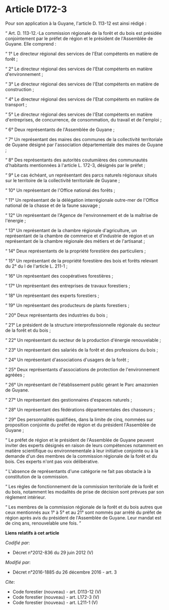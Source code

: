 # Article D172-3

Pour son application à la Guyane, l'article D. 113-12 est ainsi rédigé :

“ Art. D. 113-12.-La commission régionale de la forêt et du bois est présidée conjointement par le préfet de région et le
président de l'Assemblée de Guyane. Elle comprend :

“ 1° Le directeur régional des services de l'Etat compétents en matière de forêt ;

“ 2° Le directeur régional des services de l'Etat compétents en matière d'environnement ;

“ 3° Le directeur régional des services de l'Etat compétents en matière de construction ;

“ 4° Le directeur régional des services de l'Etat compétents en matière de transport ;

“ 5° Le directeur régional des services de l'Etat compétents en matière d'entreprises, de concurrence, de consommation, du
travail et de l'emploi ;

“ 6° Deux représentants de l'Assemblée de Guyane ;

“ 7° Un représentant des maires des communes de la collectivité territoriale de Guyane désigné par l'association
départementale des maires de Guyane ;

“ 8° Des représentants des autorités coutumières des communautés d'habitants mentionnées à l'article L. 172-3, désignés par
le préfet ;

“ 9° Le cas échéant, un représentant des parcs naturels régionaux situés sur le territoire de la collectivité territoriale de
Guyane ;

“ 10° Un représentant de l'Office national des forêts ;

“ 11° Un représentant de la délégation interrégionale outre-mer de l'Office national de la chasse et de la faune sauvage ;

“ 12° Un représentant de l'Agence de l'environnement et de la maîtrise de l'énergie ;

“ 13° Un représentant de la chambre régionale d'agriculture, un représentant de la chambre de commerce et d'industrie de
région et un représentant de la chambre régionale des métiers et de l'artisanat ;

“ 14° Deux représentants de la propriété forestière des particuliers ;

“ 15° Un représentant de la propriété forestière des bois et forêts relevant du 2° du I de l'article L. 211-1 ;

“ 16° Un représentant des coopératives forestières ;

“ 17° Un représentant des entreprises de travaux forestiers ;

“ 18° Un représentant des experts forestiers ;

“ 19° Un représentant des producteurs de plants forestiers ;

“ 20° Deux représentants des industries du bois ;

“ 21° Le président de la structure interprofessionnelle régionale du secteur de la forêt et du bois ;

“ 22° Un représentant du secteur de la production d'énergie renouvelable ;

“ 23° Un représentant des salariés de la forêt et des professions du bois ;

“ 24° Un représentant d'associations d'usagers de la forêt ;

“ 25° Deux représentants d'associations de protection de l'environnement agréées ;

“ 26° Un représentant de l'établissement public gérant le Parc amazonien de Guyane.

“ 27° Un représentant des gestionnaires d'espaces naturels ;

“ 28° Un représentant des fédérations départementales des chasseurs ;

“ 29° Des personnalités qualifiées, dans la limite de cinq, nommées sur proposition conjointe du préfet de région et du
président l'Assemblée de Guyane ;

“ Le préfet de région et le président de l'Assemblée de Guyane peuvent inviter des experts désignés en raison de leurs
compétences notamment en matière scientifique ou environnementale à leur initiative conjointe ou à la demande d'un des
membres de la commission régionale de la forêt et du bois. Ces experts n'ont pas voix délibérative.

“ L'absence de représentants d'une catégorie ne fait pas obstacle à la constitution de la commission.

“ Les règles de fonctionnement de la commission territoriale de la forêt et du bois, notamment les modalités de prise de
décision sont prévues par son règlement intérieur.

“ Les membres de la commission régionale de la forêt et du bois autres que ceux mentionnés aux 1° à 5° et au 21° sont nommés
par arrêté du préfet de région après avis du président de l'Assemblée de Guyane. Leur mandat est de cinq ans, renouvelable
une fois. ”

**Liens relatifs à cet article**

_Codifié par_:

  - Décret n°2012-836 du 29 juin 2012 (V)

_Modifié par_:

  - Décret n°2016-1885 du 26 décembre 2016 - art. 3

_Cite_:

  - Code forestier (nouveau) - art. D113-12 (V)
  - Code forestier (nouveau) - art. L172-3 (V)
  - Code forestier (nouveau) - art. L211-1 (V)
